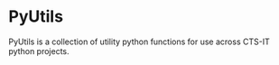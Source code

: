 # PyUtils
PyUtils is a collection of utility python functions for use across CTS-IT python projects.
